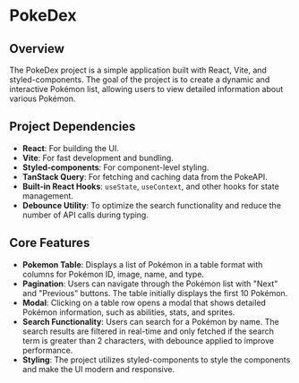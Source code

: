 # PokeDex

## Overview

The PokeDex project is a simple application built with React, Vite, and styled-components. The goal of the project is to create a dynamic and interactive Pokémon list, allowing users to view detailed information about various Pokémon.

## Project Dependencies

- **React**: For building the UI.
- **Vite**: For fast development and bundling.
- **Styled-components**: For component-level styling.
- **TanStack Query**: For fetching and caching data from the PokeAPI.
- **Built-in React Hooks**: `useState`, `useContext`, and other hooks for state management.
- **Debounce Utility**: To optimize the search functionality and reduce the number of API calls during typing.

## Core Features

- **Pokemon Table**: Displays a list of Pokémon in a table format with columns for Pokémon ID, image, name, and type.
- **Pagination**: Users can navigate through the Pokémon list with "Next" and "Previous" buttons. The table initially displays the first 10 Pokémon.
- **Modal**: Clicking on a table row opens a modal that shows detailed Pokémon information, such as abilities, stats, and sprites.
- **Search Functionality**: Users can search for a Pokémon by name. The search results are filtered in real-time and only fetched if the search term is greater than 2 characters, with debounce applied to improve performance.
- **Styling**: The project utilizes styled-components to style the components and make the UI modern and responsive.

